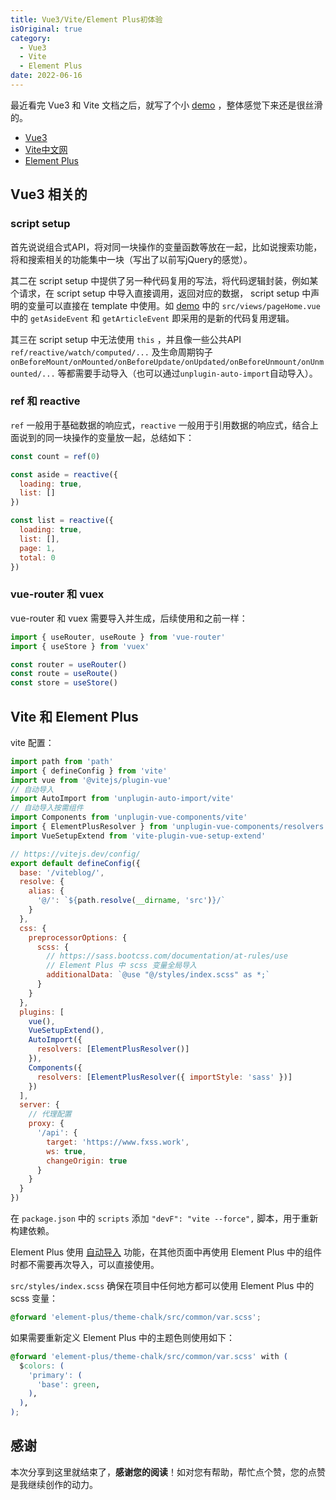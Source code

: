 ```yaml
---
title: Vue3/Vite/Element Plus初体验
isOriginal: true
category:
  - Vue3
  - Vite
  - Element Plus
date: 2022-06-16
---
```


最近看完 Vue3 和 Vite 文档之后，就写了个小 [demo](https://github.com/vueBlog/viteblog) ，整体感觉下来还是很丝滑的。 

- [Vue3](https://v3.cn.vuejs.org/)
- [Vite中文网](https://vitejs.cn/)
- [Element Plus](https://element-plus.gitee.io/zh-CN/)

## Vue3 相关的

### script setup

首先说说组合式API，将对同一块操作的变量函数等放在一起，比如说搜索功能，将和搜索相关的功能集中一块（写出了以前写jQuery的感觉）。

其二在 script setup 中提供了另一种代码复用的写法，将代码逻辑封装，例如某个请求，在 script setup 中导入直接调用，返回对应的数据， script setup 中声明的变量可以直接在 template 中使用。如 [demo](https://github.com/vueBlog/viteblog) 中的 `src/views/pageHome.vue` 中的 `getAsideEvent` 和 `getArticleEvent` 即采用的是新的代码复用逻辑。

其三在 script setup 中无法使用 `this` ，并且像一些公共API `ref/reactive/watch/computed/...` 及生命周期钩子 `onBeforeMount/onMounted/onBeforeUpdate/onUpdated/onBeforeUnmount/onUnmounted/...` 等都需要手动导入（也可以通过`unplugin-auto-import`自动导入）。

### ref 和 reactive

`ref` 一般用于基础数据的响应式，`reactive` 一般用于引用数据的响应式，结合上面说到的同一块操作的变量放一起，总结如下：


```js
const count = ref(0)

const aside = reactive({
  loading: true,
  list: []
})

const list = reactive({
  loading: true,
  list: [],
  page: 1,
  total: 0
})
```

### vue-router 和 vuex

vue-router 和 vuex 需要导入并生成，后续使用和之前一样：

```js
import { useRouter, useRoute } from 'vue-router'
import { useStore } from 'vuex'

const router = useRouter()
const route = useRoute()
const store = useStore()
```

## Vite 和 Element Plus

vite 配置：

```js
import path from 'path'
import { defineConfig } from 'vite'
import vue from '@vitejs/plugin-vue'
// 自动导入
import AutoImport from 'unplugin-auto-import/vite'
// 自动导入按需组件
import Components from 'unplugin-vue-components/vite'
import { ElementPlusResolver } from 'unplugin-vue-components/resolvers'
import VueSetupExtend from 'vite-plugin-vue-setup-extend'

// https://vitejs.dev/config/
export default defineConfig({
  base: '/viteblog/',
  resolve: {
    alias: {
      '@/': `${path.resolve(__dirname, 'src')}/`
    }
  },
  css: {
    preprocessorOptions: {
      scss: {
        // https://sass.bootcss.com/documentation/at-rules/use
        // Element Plus 中 scss 变量全局导入
        additionalData: `@use "@/styles/index.scss" as *;`
      }
    }
  },
  plugins: [
    vue(),
    VueSetupExtend(),
    AutoImport({
      resolvers: [ElementPlusResolver()]
    }),
    Components({
      resolvers: [ElementPlusResolver({ importStyle: 'sass' })]
    })
  ],
  server: {
    // 代理配置
    proxy: {
      '/api': {
        target: 'https://www.fxss.work',
        ws: true,
        changeOrigin: true
      }
    }
  }
})
```

在 `package.json` 中的 `scripts` 添加 `"devF": "vite --force",` 脚本，用于重新构建依赖。

Element Plus 使用 [自动导入](https://element-plus.gitee.io/zh-CN/guide/quickstart.html#%E6%8C%89%E9%9C%80%E5%AF%BC%E5%85%A5) 功能，在其他页面中再使用 Element Plus 中的组件时都不需要再次导入，可以直接使用。

`src/styles/index.scss` 确保在项目中任何地方都可以使用 Element Plus 中的 scss 变量：

```css
@forward 'element-plus/theme-chalk/src/common/var.scss';
```

如果需要重新定义 Element Plus 中的主题色则使用如下：

```css
@forward 'element-plus/theme-chalk/src/common/var.scss' with (
  $colors: (
    'primary': (
      'base': green,
    ),
  ),
);
```

## 感谢

本次分享到这里就结束了，**感谢您的阅读**！如对您有帮助，帮忙点个赞，您的点赞是我继续创作的动力。
